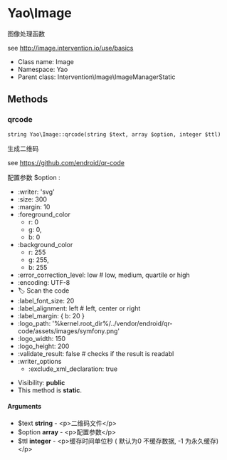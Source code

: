 Yao\Image
===============

图像处理函数

see http://image.intervention.io/use/basics


* Class name: Image
* Namespace: Yao
* Parent class: Intervention\Image\ImageManagerStatic







Methods
-------


### qrcode

    string Yao\Image::qrcode(string $text, array $option, integer $ttl)

生成二维码

see https://github.com/endroid/qr-code

配置参数 $option :

- :writer: 'svg'
- :size: 300
- :margin: 10
- :foreground_color
     - r: 0
     - g: 0,
     - b: 0
- :background_color
     - r: 255
     - g: 255,
     - b: 255
- :error_correction_level: low # low, medium, quartile or high
- :encoding: UTF-8
- :label: Scan the code
- :label_font_size: 20
- :label_alignment: left # left, center or right
- :label_margin: { b: 20 }
- :logo_path: '%kernel.root_dir%/../vendor/endroid/qr-code/assets/images/symfony.png'
- :logo_width: 150
- :logo_height: 200
- :validate_result: false # checks if the result is readabl
- :writer_options
  - :exclude_xml_declaration: true

* Visibility: **public**
* This method is **static**.


#### Arguments
* $text **string** - &lt;p&gt;二维码文件&lt;/p&gt;
* $option **array** - &lt;p&gt;配置参数&lt;/p&gt;
* $ttl **integer** - &lt;p&gt;缓存时间单位秒 ( 默认为0 不缓存数据, -1 为永久缓存)&lt;/p&gt;


